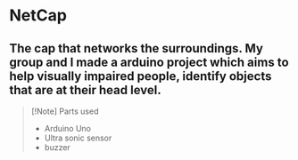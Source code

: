 # NetCap
The cap that networks the surroundings. My group and I made a arduino project which aims to help visually impaired people, identify objects that are at their head level.
---

>[!Note] Parts used
> - Arduino Uno
> - Ultra sonic sensor
> - buzzer
